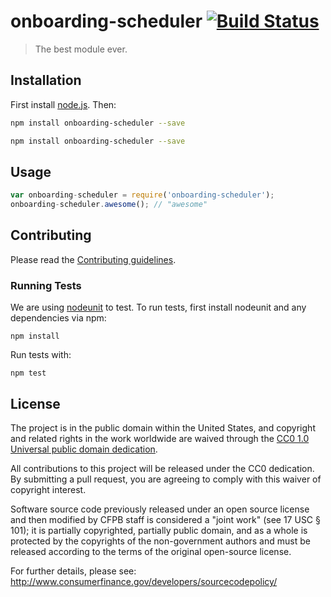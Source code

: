 # onboarding-scheduler [![Build Status](https://secure.travis-ci.org/cfpb/onboarding-scheduler.png?branch=master)](http://travis-ci.org/cfpb/onboarding-scheduler)

> The best module ever.

## Installation

First install [node.js](http://nodejs.org/). Then:

```sh
npm install onboarding-scheduler --save
```

```sh
npm install onboarding-scheduler --save
```

## Usage

```javascript
var onboarding-scheduler = require('onboarding-scheduler');
onboarding-scheduler.awesome(); // "awesome"
```

## Contributing

Please read the [Contributing guidelines](CONTRIBUTING.md).

### Running Tests

We are using [nodeunit](https://github.com/caolan/nodeunit) to test. To run tests, first install nodeunit and any dependencies via npm:

```
npm install
```

Run tests with:

```
npm test
```

## License

The project is in the public domain within the United States, and
copyright and related rights in the work worldwide are waived through
the [CC0 1.0 Universal public domain dedication](http://creativecommons.org/publicdomain/zero/1.0/).

All contributions to this project will be released under the CC0
dedication. By submitting a pull request, you are agreeing to comply
with this waiver of copyright interest.

Software source code previously released under an open source license and then modified by CFPB staff is considered a "joint work" (see 17 USC § 101); it is partially copyrighted, partially public domain, and as a whole is protected by the copyrights of the non-government authors and must be released according to the terms of the original open-source license.

For further details, please see: http://www.consumerfinance.gov/developers/sourcecodepolicy/